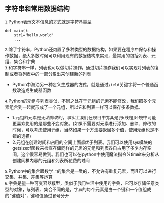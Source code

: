 ## 字符串和常用数据结构
`1`.Python表示文本信息的方式就是字符串类型
```
def main():
    str1='hello,world'
    ...
```
`2`.除了字符串，Python还内置了多种类型的数据结构，如果要在程序中保存和操作数据，绝大多数时候可以利用现有的数据结构来实现，最常用的包括列表、元组、集合和字典<br>
`3`.和字符串一样，列表也可以做切片操作，通过切片操作我们可以实现对列表的复制或者将列表中的一部分取出来创建新的列表<br>
- Python中海油另一种定义生成器的方式，就是通过`yield`关键字将一个普通函数改造成生成器函数

`4`.Python的元组与列表类似，不同之处在于元组的元素不能修改，我们把多个元素组合到一起就形成了一个元组，所以它和列表一样可以保存多条数据。
- 1.元组的元素是无法修改的，事实上我们在项目中尤其是[多线程]环境中可能更喜欢使用的是那些不变对象。(如果不需要对元素进行添加、删除、修改的时候，可以考虑使用元组，当然如果一个方法要返回多个值，使用元组也是不错的选择)
- 2.元组在创建时间和占用的空间上面都优于列表。我们可以使用sys模块的getsizeof函数来检查存储同样的元素的元组和列表各自占用了多少内存空间，这个很容易做到。我们也可以在ipython中使用魔法指令%timeit来分析从创建同样内容的元组和列表所花费的时间

`5`.Python中的集合跟数学上的集合是一致的，不允许有重复元素，而且可以进行交集、并集、差集等运算<br>
`6`.字典是量一种可变容器模型，类似于我们生活中使用的字典，它可以存储任意类型的对象，与列表、集合不同的是，字典的每个元素是由一个键和一个值组成的"键值对"，键和值通过冒号分开
